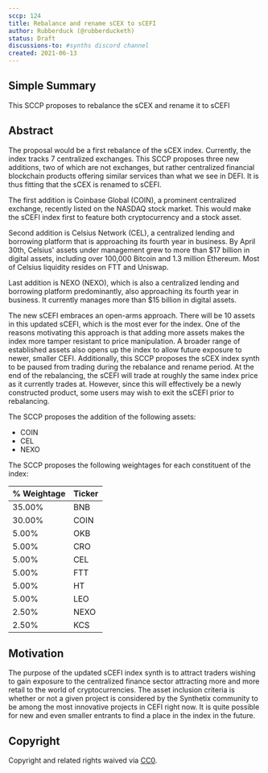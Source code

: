 ```yaml
---
sccp: 124
title: Rebalance and rename sCEX to sCEFI
author: Rubberduck (@rubberducketh)
status: Draft
discussions-to: #synths discord channel
created: 2021-06-13
---
```


<!--You can leave these HTML comments in your merged SIP and delete the visible duplicate text guides, they will not appear and may be helpful to refer to if you edit it again. This is the suggested template for new SCCPs. Note that an SCCP number will be assigned by an editor. When opening a pull request to submit your SCCP, please use an abbreviated title in the filename, `sccp-draft_title_abbrev.md`. The title should be 44 characters or less.-->

## Simple Summary

<!--"If you can't explain it simply, you don't understand it well enough." Provide a simplified and layman-accessible explanation of the SCCP.-->

This SCCP proposes to rebalance the sCEX and rename it to sCEFI

## Abstract

<!--A short (~200 word) description of the variable change proposed.-->

The proposal would be a first rebalance of the sCEX index. Currently, the index tracks 7 centralized exchanges. 
This SCCP proposes three new additions, two of which are not exchanges, but rather centralized financial blockchain products offering similar services than what we see in DEFI. It is thus fitting that the sCEX is renamed to sCEFI.

The first addition is Coinbase Global (COIN), a prominent centralized exchange, recently listed on the NASDAQ stock market. This would make the sCEFI index first to feature both cryptocurrency and a stock asset. 

Second addition is Celsius Network (CEL), a centralized lending and borrowing platform that is approaching its fourth year in business. By April 30th, Celsius' assets under management grew to more than $17 billion in digital assets, including over 100,000 Bitcoin and 1.3 million Ethereum. Most of Celsius liquidity resides on FTT and Uniswap. 

Last addition is NEXO (NEXO), which is also a centralized lending and borrowing platform predominantly, also approaching its fourth year in business. It currently manages more than $15 billion in digital assets. 
 
The new sCEFI embraces an open-arms approach. There will be 10 assets in this updated sCEFI, which is the most ever for the index. One of the reasons motivating this approach is that adding more assets makes the index more tamper resistant to price manipulation. A broader range of established assets also opens up the index to allow future exposure to newer, smaller CEFI.
Additionally, this SCCP proposes the sCEX index synth to be paused from trading during the rebalance and rename period. At the end of the rebalancing, the sCEFI will trade at roughly the same index price as it currently trades at. However, since this will effectively be a newly constructed product, some users may wish to exit the sCEFI prior to rebalancing.

The SCCP proposes the addition of the following assets:

* COIN
* CEL
* NEXO

The SCCP proposes the following weightages for each constituent of the index:

| % Weightage | Ticker  | 
| ----------- | ------- | 
|35.00%       | BNB     |
|30.00%       | COIN    |
|5.00%        | OKB     |
|5.00%        | CRO     |
|5.00%        | CEL     |
|5.00%        | FTT     |
|5.00%        | HT      |
|5.00%        | LEO     |
|2.50%        | NEXO    |
|2.50%        | KCS     |

## Motivation

<!--The motivation is critical for SCCPs that want to update variables within Synthetix. It should clearly explain why the existing variable is not incentive aligned. SCCP submissions without sufficient motivation may be rejected outright.-->

The purpose of the updated sCEFI index synth is to attract traders wishing to gain exposure to the centralized finance sector attracting more and more retail to the world of cryptocurrencies. The asset inclusion criteria is whether or not a given project is considered by the Synthetix community to be among the most innovative projects in CEFI right now. It is quite possible for new and even smaller entrants to find a place in the index in the future. 

## Copyright

Copyright and related rights waived via [CC0](https://creativecommons.org/publicdomain/zero/1.0/).
